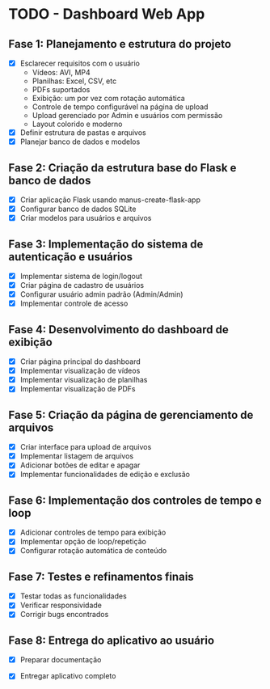 # TODO - Dashboard Web App

## Fase 1: Planejamento e estrutura do projeto
- [x] Esclarecer requisitos com o usuário
  - Vídeos: AVI, MP4
  - Planilhas: Excel, CSV, etc
  - PDFs suportados
  - Exibição: um por vez com rotação automática
  - Controle de tempo configurável na página de upload
  - Upload gerenciado por Admin e usuários com permissão
  - Layout colorido e moderno
- [x] Definir estrutura de pastas e arquivos
- [x] Planejar banco de dados e modelos

## Fase 2: Criação da estrutura base do Flask e banco de dados
- [x] Criar aplicação Flask usando manus-create-flask-app
- [x] Configurar banco de dados SQLite
- [x] Criar modelos para usuários e arquivos

## Fase 3: Implementação do sistema de autenticação e usuários
- [x] Implementar sistema de login/logout
- [x] Criar página de cadastro de usuários
- [x] Configurar usuário admin padrão (Admin/Admin)
- [x] Implementar controle de acesso

## Fase 4: Desenvolvimento do dashboard de exibição
- [x] Criar página principal do dashboard
- [x] Implementar visualização de vídeos
- [x] Implementar visualização de planilhas
- [x] Implementar visualização de PDFs

## Fase 5: Criação da página de gerenciamento de arquivos
- [x] Criar interface para upload de arquivos
- [x] Implementar listagem de arquivos
- [x] Adicionar botões de editar e apagar
- [x] Implementar funcionalidades de edição e exclusão

## Fase 6: Implementação dos controles de tempo e loop
- [x] Adicionar controles de tempo para exibição
- [x] Implementar opção de loop/repetição
- [x] Configurar rotação automática de conteúdo

## Fase 7: Testes e refinamentos finais
- [x] Testar todas as funcionalidades
- [x] Verificar responsividade
- [x] Corrigir bugs encontrados

## Fase 8: Entrega do aplicativo ao usuário
- [x] Preparar documentação
- [x] Entregar aplicativo completo

